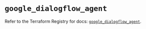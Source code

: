 # `google_dialogflow_agent`

Refer to the Terraform Registry for docs: [`google_dialogflow_agent`](https://registry.terraform.io/providers/hashicorp/google-beta/6.26.0/docs/resources/google_dialogflow_agent).
